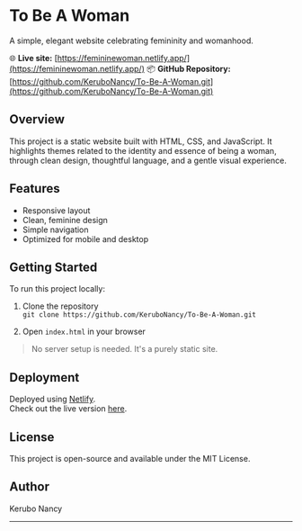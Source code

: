 # To Be A Woman

A simple, elegant website celebrating femininity and womanhood.

🌐 **Live site:** [https://femininewoman.netlify.app/](https://femininewoman.netlify.app/)
📦 **GitHub Repository:** [https://github.com/KeruboNancy/To-Be-A-Woman.git](https://github.com/KeruboNancy/To-Be-A-Woman.git)

## Overview

This project is a static website built with HTML, CSS, and JavaScript. It highlights themes related to the identity and essence of being a woman, through clean design, thoughtful language, and a gentle visual experience.

## Features

- Responsive layout
- Clean, feminine design
- Simple navigation
- Optimized for mobile and desktop

## Getting Started

To run this project locally:

1. Clone the repository  
   `git clone https://github.com/KeruboNancy/To-Be-A-Woman.git`

2. Open `index.html` in your browser

> No server setup is needed. It's a purely static site.

## Deployment

Deployed using [Netlify](https://www.netlify.com/).  
Check out the live version [here](https://femininewoman.netlify.app/).

## License

This project is open-source and available under the MIT License.

## Author

Kerubo Nancy

---
